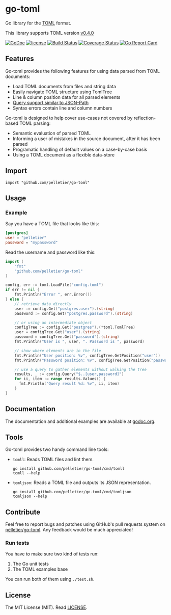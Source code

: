 # go-toml

Go library for the [TOML](https://github.com/mojombo/toml) format.

This library supports TOML version
[v0.4.0](https://github.com/toml-lang/toml/blob/master/versions/en/toml-v0.4.0.md)

[![GoDoc](https://godoc.org/github.com/pelletier/go-toml?status.svg)](http://godoc.org/github.com/pelletier/go-toml)
[![license](https://img.shields.io/github/license/pelletier/go-toml.svg)](https://github.com/pelletier/go-toml/blob/master/LICENSE)
[![Build Status](https://travis-ci.org/pelletier/go-toml.svg?branch=master)](https://travis-ci.org/pelletier/go-toml)
[![Coverage Status](https://coveralls.io/repos/github/pelletier/go-toml/badge.svg?branch=master)](https://coveralls.io/github/pelletier/go-toml?branch=master)
[![Go Report Card](https://goreportcard.com/badge/github.com/pelletier/go-toml)](https://goreportcard.com/report/github.com/pelletier/go-toml)

## Features

Go-toml provides the following features for using data parsed from TOML documents:

* Load TOML documents from files and string data
* Easily navigate TOML structure using TomlTree
* Line & column position data for all parsed elements
* [Query support similar to JSON-Path](query/)
* Syntax errors contain line and column numbers

Go-toml is designed to help cover use-cases not covered by reflection-based TOML parsing:

* Semantic evaluation of parsed TOML
* Informing a user of mistakes in the source document, after it has been parsed
* Programatic handling of default values on a case-by-case basis
* Using a TOML document as a flexible data-store

## Import

    import "github.com/pelletier/go-toml"

## Usage

### Example

Say you have a TOML file that looks like this:

```toml
[postgres]
user = "pelletier"
password = "mypassword"
```

Read the username and password like this:

```go
import (
    "fmt"
    "github.com/pelletier/go-toml"
)

config, err := toml.LoadFile("config.toml")
if err != nil {
    fmt.Println("Error ", err.Error())
} else {
    // retrieve data directly
    user := config.Get("postgres.user").(string)
    password := config.Get("postgres.password").(string)

    // or using an intermediate object
    configTree := config.Get("postgres").(*toml.TomlTree)
    user = configTree.Get("user").(string)
    password = configTree.Get("password").(string)
    fmt.Println("User is ", user, ". Password is ", password)

    // show where elements are in the file
    fmt.Println("User position: %v", configTree.GetPosition("user"))
    fmt.Println("Password position: %v", configTree.GetPosition("password"))

    // use a query to gather elements without walking the tree
    results, _ := config.Query("$..[user,password]")
    for ii, item := range results.Values() {
      fmt.Println("Query result %d: %v", ii, item)
    }
}
```

## Documentation

The documentation and additional examples are available at
[godoc.org](http://godoc.org/github.com/pelletier/go-toml).

## Tools

Go-toml provides two handy command line tools:

* `tomll`: Reads TOML files and lint them.

    ```
    go install github.com/pelletier/go-toml/cmd/tomll
    tomll --help
    ```
* `tomljson`: Reads a TOML file and outputs its JSON representation.

    ```
    go install github.com/pelletier/go-toml/cmd/tomljson
    tomljson --help
    ```

## Contribute

Feel free to report bugs and patches using GitHub's pull requests system on
[pelletier/go-toml](https://github.com/pelletier/go-toml). Any feedback would be
much appreciated!

### Run tests

You have to make sure two kind of tests run:

1. The Go unit tests
2. The TOML examples base

You can run both of them using `./test.sh`.

## License

The MIT License (MIT). Read [LICENSE](LICENSE).
